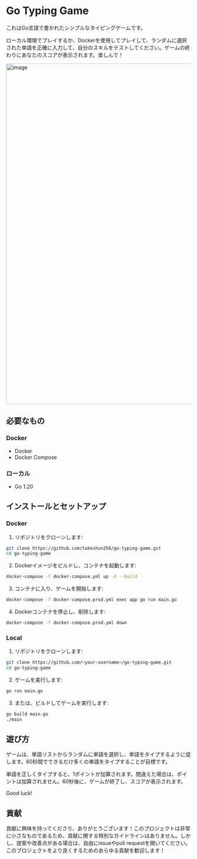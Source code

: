 # Go Typing Game

これはGo言語で書かれたシンプルなタイピングゲームです。

ローカル環境でプレイするか、Dockerを使用してプレイして、ランダムに選択された単語を正確に入力して、自分のスキルをテストしてください。ゲームの終わりにあなたのスコアが表示されます。楽しんで！

<img width="929" alt="image" src="https://user-images.githubusercontent.com/75155218/226076825-1d71fd43-3412-4600-9dd8-9f9d2b31c775.png">


## 必要なもの

### Docker
- Docker
- Docker Compose

### ローカル
- Go 1.20

## インストールとセットアップ

### Docker
1. リポジトリをクローンします:

```bash
git clone https://github.com/takeshun256/go-typing-game.git
cd go-typing-game
```

2. Dockerイメージをビルドし、コンテナを起動します:

```bash
docker-compose -f docker-compose.yml up -d --build
```

3. コンテナに入り、ゲームを開始します:

```bash
docker-compose -f docker-compose.prod.yml exec app go run main.go
```

4. Dockerコンテナを停止し、削除します:

```bash
docker-compose -f docker-compose.prod.yml down
```


### Local

1. リポジトリをクローンします:

```bash
git clone https://github.com/<your-username>/go-typing-game.git
cd go-typing-game
```

2. ゲームを実行します:

```bash
go run main.go
```

3. または、ビルドしてゲームを実行します:

```bash
go build main.go
./main
```


## 遊び方

ゲームは、単語リストからランダムに単語を選択し、単語をタイプするように促します。60秒間でできるだけ多くの単語をタイプすることが目標です。

単語を正しくタイプすると、1ポイントが加算されます。間違えた場合は、ポイントは加算されません。60秒後に、ゲームが終了し、スコアが表示されます。

Good luck!

## 貢献
貢献に興味を持ってくださり、ありがとうございます！このプロジェクトは非常に小さなものであるため、貢献に関する特別なガイドラインはありません。しかし、提案や改善点がある場合は、自由にissueやpull requestを開いてください。このプロジェクトをより良くするためのあらゆる貢献を歓迎します！


